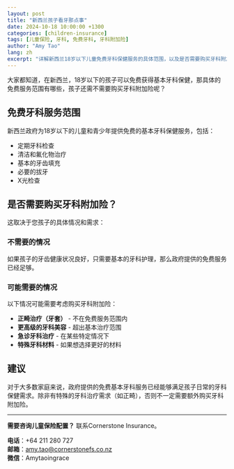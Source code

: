 ```yaml
---
layout: post
title: "新西兰孩子看牙那点事"
date: 2024-10-18 10:00:00 +1300
categories: [children-insurance]
tags: [儿童保险, 牙科, 免费牙科, 牙科附加险]
author: "Amy Tao"
lang: zh
excerpt: "详解新西兰18岁以下儿童免费牙科保健服务的具体范围，以及是否需要购买牙科附加险。"
---
```


大家都知道，在新西兰，18岁以下的孩子可以免费获得基本牙科保健，那具体的免费服务范围有哪些，孩子还需不需要购买牙科附加险呢？

## 免费牙科服务范围

新西兰政府为18岁以下的儿童和青少年提供免费的基本牙科保健服务，包括：

- 定期牙科检查
- 清洁和氟化物治疗
- 基本的牙齿填充
- 必要的拔牙
- X光检查

## 是否需要购买牙科附加险？

这取决于您孩子的具体情况和需求：

### 不需要的情况

如果孩子的牙齿健康状况良好，只需要基本的牙科护理，那么政府提供的免费服务已经足够。

### 可能需要的情况

以下情况可能需要考虑购买牙科附加险：

- **正畸治疗（牙套）** - 不在免费服务范围内
- **更高级的牙科美容** - 超出基本治疗范围
- **急诊牙科治疗** - 在某些特定情况下
- **特殊牙科材料** - 如果想选择更好的材料

## 建议

对于大多数家庭来说，政府提供的免费基本牙科服务已经能够满足孩子日常的牙科保健需求。除非有特殊的牙科治疗需求（如正畸），否则不一定需要额外购买牙科附加险。

---

**需要咨询儿童保险配置？** 联系Cornerstone Insurance。

**电话**：+64 211 280 727  
**邮箱**：amy.tao@cornerstonefs.co.nz  
**微信**：Amytaoingrace
